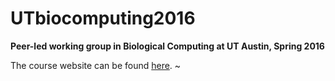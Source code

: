 # UTbiocomputing2016
**Peer-led working group in Biological Computing at UT Austin, Spring 2016**

The course website can be found [here](http://ccbbatut.github.io/Biocomputing_Spring2017/).
~                                                                                           


